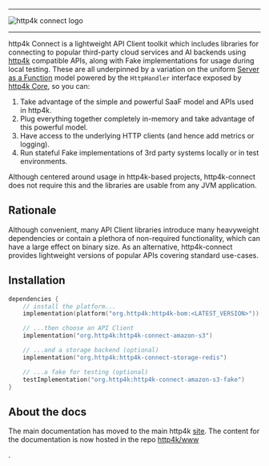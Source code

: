 <div class="github">
<hr/>
<picture>
  <source 
    srcset="src/docs/img/logo-intro.png" 
    media="(prefers-color-scheme: dark)">
  <img src="https://connect.http4k.org/img/logo-intro.png" alt="http4k connect logo">
</picture>
<hr/>
</div>

http4k Connect is a lightweight API Client toolkit which includes libraries for connecting to popular third-party cloud 
services and AI backends using [http4k](https://http4k.org) compatible APIs, along with Fake implementations for usage during local
testing. These are all underpinned by a variation on the
uniform [Server as a Function](https://monkey.org/~marius/funsrv.pdf) model powered by the `HttpHandler` interface
exposed by [http4k Core](https://www.http4k.org/ecosystem/http4k/), so you can:
 
1. Take advantage of the simple and powerful SaaF model and APIs used in http4k.
1. Plug everything together completely in-memory and take advantage of this powerful model.
1. Have access to the underlying HTTP clients (and hence add metrics or logging).
1. Run stateful Fake implementations of 3rd party systems locally or in test environments.

Although centered around usage in http4k-based projects, http4k-connect does not require this and the libraries are usable from any JVM application.

## Rationale
Although convenient, many API Client libraries introduce many heavyweight dependencies or contain a plethora of non-required functionality, which can have a large effect on binary size. As an alternative, http4k-connect provides lightweight versions of popular APIs covering standard use-cases.

## Installation
```kotlin
dependencies {
    // install the platform...
    implementation(platform("org.http4k:http4k-bom:<LATEST_VERSION>"))

    // ...then choose an API Client
    implementation("org.http4k:http4k-connect-amazon-s3")

    // ...and a storage backend (optional)
    implementation("org.http4k:http4k-connect-storage-redis")

    // ...a fake for testing (optional)
    testImplementation("org.http4k:http4k-connect-amazon-s3-fake")
}
```

<div class="github">

## About the docs

The main documentation has moved to the main http4k [site](https://http4k.org/ecosystem/connect/).
The content for the documentation is now hosted in the repo [http4k/www](https://github.com/http4k/www)
</div>.
